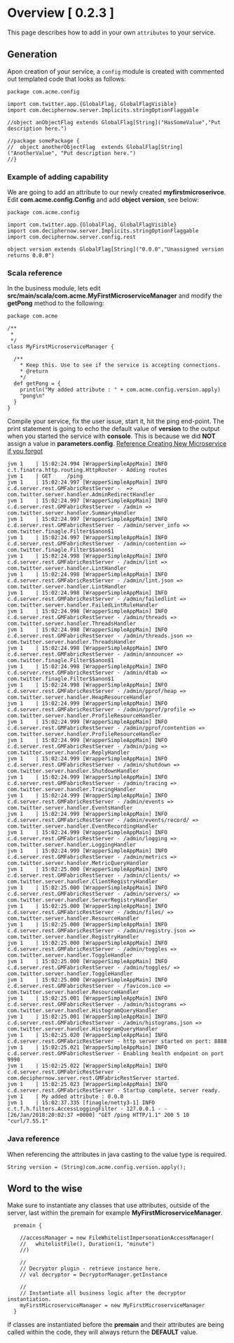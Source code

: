 # Overview [ 0.2.3 ]
This page describes how to add in your own `attributes` to your service.

## Generation
Apon creation of your service, a `config` module is created with commented out templated code that looks as follows:


    package com.acme.config
    
    import com.twitter.app.{GlobalFlag, GlobalFlagVisible}
    import com.deciphernow.server.Implicits.stringOptionFlaggable
    
    //object anObjectFlag extends GlobalFlag[String]("HasSomeValue","Put description here.")
    
    //package somePackage {
    //  object anotherObjectFlag  extends GlobalFlag[String]("AnotherValue", "Put description here.")
    //}
    
    
### Example of adding capability
We are going to add an attribute to our newly created __myfirstmicroserivce__.   Edit __com.acme.config.Config__ and add __object version__, see below:


    package com.acme.config
    
    import com.twitter.app.{GlobalFlag, GlobalFlagVisible}
    import com.deciphernow.server.Implicits.stringOptionFlaggable
    import com.deciphernow.server.config.rest
    
    object version extends GlobalFlag[String]("0.0.0","Unassigned version returns 0.0.0")


### Scala reference
In the business module, lets edit __src/main/scala/com.acme.MyFirstMicroserviceManager__ and modify the __getPong__ method to the following:

    package com.acme
    
    /**
     *
     */
    class MyFirstMicroserviceManager {
    
      /**
        * Keep this. Use to see if the service is accepting connections.
        * @return
        */
      def getPong = {
        println("My added attribute : " + com.acme.config.version.apply)
        "pong\n"
      }
    }
 
Compile your service, fix the user issue, start it, hit the ping end-point. The print statement is going to echo the default value of __version__ to the output when you started the service with __console__. This is because we did __NOT__ assign a value in __parameters.config__.
[Reference Creating New Microservice if you forgot](CreatingNewMS.md)

    
    jvm 1    | 15:02:24.994 [WrapperSimpleAppMain] INFO  c.t.finatra.http.routing.HttpRouter - Adding routes
    jvm 1    | GET     /ping
    jvm 1    | 15:02:24.997 [WrapperSimpleAppMain] INFO  c.d.server.rest.GMFabricRestServer -  => com.twitter.server.handler.AdminRedirectHandler
    jvm 1    | 15:02:24.997 [WrapperSimpleAppMain] INFO  c.d.server.rest.GMFabricRestServer - /admin => com.twitter.server.handler.SummaryHandler
    jvm 1    | 15:02:24.997 [WrapperSimpleAppMain] INFO  c.d.server.rest.GMFabricRestServer - /admin/server_info => com.twitter.finagle.Filter$$anon$1
    jvm 1    | 15:02:24.997 [WrapperSimpleAppMain] INFO  c.d.server.rest.GMFabricRestServer - /admin/contention => com.twitter.finagle.Filter$$anon$1
    jvm 1    | 15:02:24.998 [WrapperSimpleAppMain] INFO  c.d.server.rest.GMFabricRestServer - /admin/lint => com.twitter.server.handler.LintHandler
    jvm 1    | 15:02:24.998 [WrapperSimpleAppMain] INFO  c.d.server.rest.GMFabricRestServer - /admin/lint.json => com.twitter.server.handler.LintHandler
    jvm 1    | 15:02:24.998 [WrapperSimpleAppMain] INFO  c.d.server.rest.GMFabricRestServer - /admin/failedlint => com.twitter.server.handler.FailedLintRuleHandler
    jvm 1    | 15:02:24.998 [WrapperSimpleAppMain] INFO  c.d.server.rest.GMFabricRestServer - /admin/threads => com.twitter.server.handler.ThreadsHandler
    jvm 1    | 15:02:24.998 [WrapperSimpleAppMain] INFO  c.d.server.rest.GMFabricRestServer - /admin/threads.json => com.twitter.server.handler.ThreadsHandler
    jvm 1    | 15:02:24.998 [WrapperSimpleAppMain] INFO  c.d.server.rest.GMFabricRestServer - /admin/announcer => com.twitter.finagle.Filter$$anon$1
    jvm 1    | 15:02:24.998 [WrapperSimpleAppMain] INFO  c.d.server.rest.GMFabricRestServer - /admin/dtab => com.twitter.finagle.Filter$$anon$1
    jvm 1    | 15:02:24.998 [WrapperSimpleAppMain] INFO  c.d.server.rest.GMFabricRestServer - /admin/pprof/heap => com.twitter.server.handler.HeapResourceHandler
    jvm 1    | 15:02:24.999 [WrapperSimpleAppMain] INFO  c.d.server.rest.GMFabricRestServer - /admin/pprof/profile => com.twitter.server.handler.ProfileResourceHandler
    jvm 1    | 15:02:24.999 [WrapperSimpleAppMain] INFO  c.d.server.rest.GMFabricRestServer - /admin/pprof/contention => com.twitter.server.handler.ProfileResourceHandler
    jvm 1    | 15:02:24.999 [WrapperSimpleAppMain] INFO  c.d.server.rest.GMFabricRestServer - /admin/ping => com.twitter.server.handler.ReplyHandler
    jvm 1    | 15:02:24.999 [WrapperSimpleAppMain] INFO  c.d.server.rest.GMFabricRestServer - /admin/shutdown => com.twitter.server.handler.ShutdownHandler
    jvm 1    | 15:02:24.999 [WrapperSimpleAppMain] INFO  c.d.server.rest.GMFabricRestServer - /admin/tracing => com.twitter.server.handler.TracingHandler
    jvm 1    | 15:02:24.999 [WrapperSimpleAppMain] INFO  c.d.server.rest.GMFabricRestServer - /admin/events => com.twitter.server.handler.EventsHandler
    jvm 1    | 15:02:24.999 [WrapperSimpleAppMain] INFO  c.d.server.rest.GMFabricRestServer - /admin/events/record/ => com.twitter.server.handler.EventRecordingHandler
    jvm 1    | 15:02:24.999 [WrapperSimpleAppMain] INFO  c.d.server.rest.GMFabricRestServer - /admin/logging => com.twitter.server.handler.LoggingHandler
    jvm 1    | 15:02:24.999 [WrapperSimpleAppMain] INFO  c.d.server.rest.GMFabricRestServer - /admin/metrics => com.twitter.server.handler.MetricQueryHandler
    jvm 1    | 15:02:25.000 [WrapperSimpleAppMain] INFO  c.d.server.rest.GMFabricRestServer - /admin/clients/ => com.twitter.server.handler.ClientRegistryHandler
    jvm 1    | 15:02:25.000 [WrapperSimpleAppMain] INFO  c.d.server.rest.GMFabricRestServer - /admin/servers/ => com.twitter.server.handler.ServerRegistryHandler
    jvm 1    | 15:02:25.000 [WrapperSimpleAppMain] INFO  c.d.server.rest.GMFabricRestServer - /admin/files/ => com.twitter.server.handler.ResourceHandler
    jvm 1    | 15:02:25.000 [WrapperSimpleAppMain] INFO  c.d.server.rest.GMFabricRestServer - /admin/registry.json => com.twitter.server.handler.RegistryHandler
    jvm 1    | 15:02:25.000 [WrapperSimpleAppMain] INFO  c.d.server.rest.GMFabricRestServer - /admin/toggles => com.twitter.server.handler.ToggleHandler
    jvm 1    | 15:02:25.000 [WrapperSimpleAppMain] INFO  c.d.server.rest.GMFabricRestServer - /admin/toggles/ => com.twitter.server.handler.ToggleHandler
    jvm 1    | 15:02:25.000 [WrapperSimpleAppMain] INFO  c.d.server.rest.GMFabricRestServer - /favicon.ico => com.twitter.server.handler.ResourceHandler
    jvm 1    | 15:02:25.001 [WrapperSimpleAppMain] INFO  c.d.server.rest.GMFabricRestServer - /admin/histograms => com.twitter.server.handler.HistogramQueryHandler
    jvm 1    | 15:02:25.001 [WrapperSimpleAppMain] INFO  c.d.server.rest.GMFabricRestServer - /admin/histograms.json => com.twitter.server.handler.HistogramQueryHandler
    jvm 1    | 15:02:25.020 [WrapperSimpleAppMain] INFO  c.d.server.rest.GMFabricRestServer - http server started on port: 8888
    jvm 1    | 15:02:25.021 [WrapperSimpleAppMain] INFO  c.d.server.rest.GMFabricRestServer - Enabling health endpoint on port 9990
    jvm 1    | 15:02:25.022 [WrapperSimpleAppMain] INFO  c.d.server.rest.GMFabricRestServer - com.deciphernow.server.rest.GMFabricRestServer started.
    jvm 1    | 15:02:25.023 [WrapperSimpleAppMain] INFO  c.d.server.rest.GMFabricRestServer - Startup complete, server ready.
    jvm 1    | My added attribute : 0.0.0
    jvm 1    | 15:02:37.335 [finagle/netty3-1] INFO  c.t.f.h.filters.AccessLoggingFilter - 127.0.0.1 - - [26/Jan/2018:20:02:37 +0000] "GET /ping HTTP/1.1" 200 5 10 "curl/7.55.1"


### Java reference
When referencing the attributes in java casting to the value type is required.

    String version = (String)com.acme.config.version.apply();
    

## Word to the wise
Make sure to instantiate any classes that use attributes, outside of the server, last within the premain for example __MyFirstMicroserviceManager__.

      premain {
    
        //accessManager = new FileWhitelistImpersonationAccessManager(
        //   whitelistFile(), Duration(1, "minute")
        //)
    
        //
        // Decryptor plugin - retrieve instance here.
        // val decryptor = DecryptorManager.getInstance
    
        //
        // Instantiate all business logic after the decryptor instantiation.
        myFirstMicroserviceManager = new MyFirstMicroserviceManager
      }

If classes are instantiated before the __premain__ and their attributes are being called within the code, they will always return the __DEFAULT__ value. 